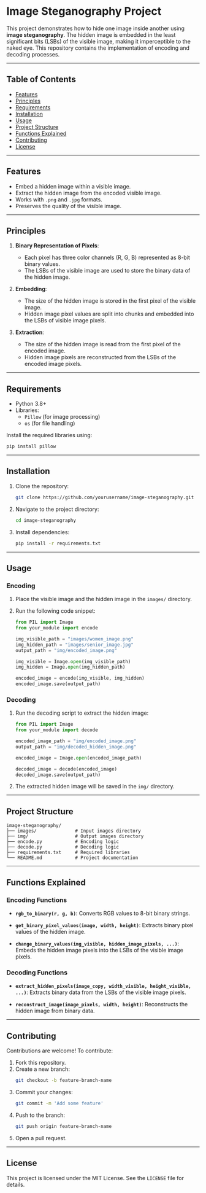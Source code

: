 # Image Steganography Project

This project demonstrates how to hide one image inside another using **image steganography**. The hidden image is embedded in the least significant bits (LSBs) of the visible image, making it imperceptible to the naked eye. This repository contains the implementation of encoding and decoding processes.

---

## Table of Contents

- [Features](#features)
- [Principles](#principles)
- [Requirements](#requirements)
- [Installation](#installation)
- [Usage](#usage)
- [Project Structure](#project-structure)
- [Functions Explained](#functions-explained)
- [Contributing](#contributing)
- [License](#license)

---

## Features

- Embed a hidden image within a visible image.
- Extract the hidden image from the encoded visible image.
- Works with `.png` and `.jpg` formats.
- Preserves the quality of the visible image.

---

## Principles

1. **Binary Representation of Pixels**:

   - Each pixel has three color channels (R, G, B) represented as 8-bit binary values.
   - The LSBs of the visible image are used to store the binary data of the hidden image.

2. **Embedding**:

   - The size of the hidden image is stored in the first pixel of the visible image.
   - Hidden image pixel values are split into chunks and embedded into the LSBs of visible image pixels.

3. **Extraction**:
   - The size of the hidden image is read from the first pixel of the encoded image.
   - Hidden image pixels are reconstructed from the LSBs of the encoded image pixels.

---

## Requirements

- Python 3.8+
- Libraries:
  - `Pillow` (for image processing)
  - `os` (for file handling)

Install the required libraries using:

```bash
pip install pillow
```

---

## Installation

1. Clone the repository:
   ```bash
   git clone https://github.com/yourusername/image-steganography.git
   ```
2. Navigate to the project directory:
   ```bash
   cd image-steganography
   ```
3. Install dependencies:
   ```bash
   pip install -r requirements.txt
   ```

---

## Usage

### Encoding

1. Place the visible image and the hidden image in the `images/` directory.
2. Run the following code snippet:

   ```python
   from PIL import Image
   from your_module import encode

   img_visible_path = "images/women_image.png"
   img_hidden_path = "images/senior_image.jpg"
   output_path = "img/encoded_image.png"

   img_visible = Image.open(img_visible_path)
   img_hidden = Image.open(img_hidden_path)

   encoded_image = encode(img_visible, img_hidden)
   encoded_image.save(output_path)
   ```

### Decoding

1. Run the decoding script to extract the hidden image:

   ```python
   from PIL import Image
   from your_module import decode

   encoded_image_path = "img/encoded_image.png"
   output_path = "img/decoded_hidden_image.png"

   encoded_image = Image.open(encoded_image_path)

   decoded_image = decode(encoded_image)
   decoded_image.save(output_path)
   ```

2. The extracted hidden image will be saved in the `img/` directory.

---

## Project Structure

```
image-steganography/
├── images/              # Input images directory
├── img/                 # Output images directory
├── encode.py            # Encoding logic
├── decode.py            # Decoding logic
├── requirements.txt     # Required libraries
└── README.md            # Project documentation
```

---

## Functions Explained

### Encoding Functions

- **`rgb_to_binary(r, g, b)`**:
  Converts RGB values to 8-bit binary strings.

- **`get_binary_pixel_values(image, width, height)`**:
  Extracts binary pixel values of the hidden image.

- **`change_binary_values(img_visible, hidden_image_pixels, ...)`**:
  Embeds the hidden image pixels into the LSBs of the visible image pixels.

### Decoding Functions

- **`extract_hidden_pixels(image_copy, width_visible, height_visible, ...)`**:
  Extracts binary data from the LSBs of the visible image pixels.

- **`reconstruct_image(image_pixels, width, height)`**:
  Reconstructs the hidden image from binary data.

---

## Contributing

Contributions are welcome! To contribute:

1. Fork this repository.
2. Create a new branch:
   ```bash
   git checkout -b feature-branch-name
   ```
3. Commit your changes:
   ```bash
   git commit -m 'Add some feature'
   ```
4. Push to the branch:
   ```bash
   git push origin feature-branch-name
   ```
5. Open a pull request.

---

## License

This project is licensed under the MIT License. See the `LICENSE` file for details.
